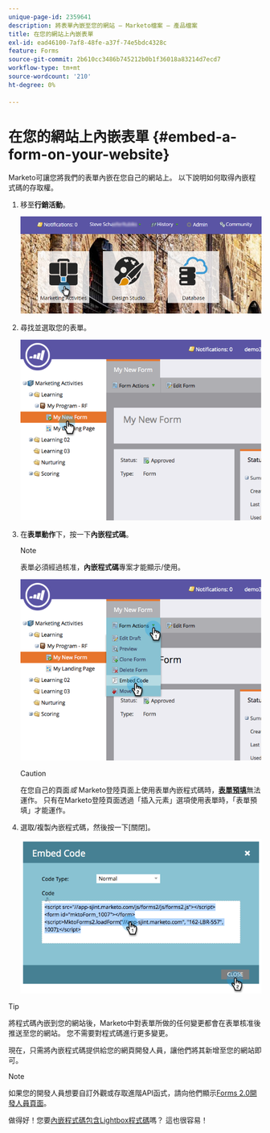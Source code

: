 ```yaml
---
unique-page-id: 2359641
description: 將表單內嵌至您的網站 — Marketo檔案 — 產品檔案
title: 在您的網站上內嵌表單
exl-id: ead46100-7af8-48fe-a37f-74e5bdc4328c
feature: Forms
source-git-commit: 2b610cc3486b745212b0b1f36018a83214d7ecd7
workflow-type: tm+mt
source-wordcount: '210'
ht-degree: 0%

---
```


# 在您的網站上內嵌表單 {#embed-a-form-on-your-website}

Marketo可讓您將我們的表單內嵌在您自己的網站上。 以下說明如何取得內嵌程式碼的存取權。

1. 移至&#x200B;**行銷活動**。

   ![](assets/login-marketing-activities-4.png)

1. 尋找並選取您的表單。

   ![](assets/image2014-9-15-12-3a12-3a14.png)

1. 在&#x200B;**表單動作**&#x200B;下，按一下&#x200B;**內嵌程式碼**。

   >[!NOTE]
   >
   >表單必須經過核准，**內嵌程式碼**&#x200B;專案才能顯示/使用。

   ![](assets/image2014-9-15-12-3a12-3a20.png)

   >[!CAUTION]
   >
   >在您自己的頁面&#x200B;_或_ Marketo登陸頁面上使用表單內嵌程式碼時，**[表單預填](/help/marketo/product-docs/administration/settings/edit-landing-page-settings.md)**&#x200B;無法運作。 只有在Marketo登陸頁面透過「插入元素」選項使用表單時，「表單預填」才能運作。

1. 選取/複製內嵌程式碼，然後按一下[關閉]。**&#x200B;**

   ![](assets/image2014-9-15-12-3a12-3a31.png)

>[!TIP]
>
>將程式碼內嵌到您的網站後，Marketo中對表單所做的任何變更都會在表單核准後推送至您的網站。 您不需要對程式碼進行更多變更。

現在，只需將內嵌程式碼提供給您的網頁開發人員，讓他們將其新增至您的網站即可。

>[!NOTE]
>
>如果您的開發人員想要自訂外觀或存取進階API函式，請向他們顯示[Forms 2.0開發人員頁面](https://experienceleague.adobe.com/zh-hant/docs/marketo-developer/marketo/javascriptapi/forms-api-reference)。

做得好！您要[內嵌程式碼包含Lightbox程式碼](/help/marketo/product-docs/demand-generation/forms/form-actions/use-a-form-in-a-lightbox.md)嗎？ 這也很容易！
